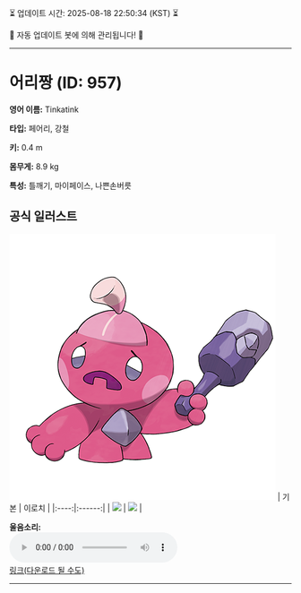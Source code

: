 
⏳ 업데이트 시간: 2025-08-18 22:50:34 (KST) ⏳

🤖 자동 업데이트 봇에 의해 관리됩니다! 🤖

---

# 어리짱 (ID: 957)
**영어 이름:** Tinkatink

**타입:** 페어리, 강철

**키:** 0.4 m

**몸무게:** 8.9 kg

**특성:** 틀깨기, 마이페이스, 나쁜손버릇

## 공식 일러스트
![](https://raw.githubusercontent.com/PokeAPI/sprites/master/sprites/pokemon/other/official-artwork/957.png)
| 기본 | 이로치 |
|:----:|:------:|
| <img src="http://play.pokemonshowdown.com/sprites/ani/tinkatink.gif" width="200"> | <img src="http://play.pokemonshowdown.com/sprites/ani-shiny/tinkatink.gif" width="200"> |

**울음소리:**<br><audio controls src="https://raw.githubusercontent.com/PokeAPI/cries/main/cries/pokemon/latest/957.ogg"></audio><br> [링크(다운로드 될 수도)](https://raw.githubusercontent.com/PokeAPI/cries/main/cries/pokemon/latest/957.ogg)


---
